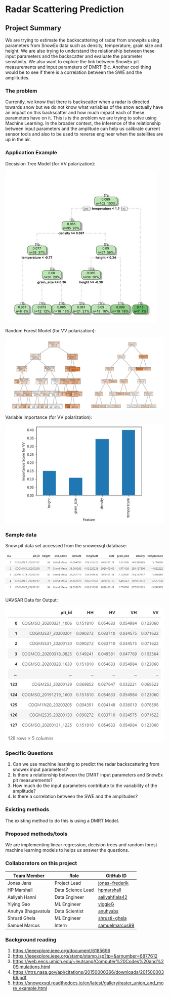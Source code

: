 # Radar Scattering Prediction

## Project Summary

We are trying to estimate the backscattering of radar from snowpits using parameters from SnowEx data such as density, temperature, grain size and height. We are also trying to understand the relationship between these input parameters and the backscatter and evaluate the parameter sensitivity. We also want to explore the link between SnowEx pit measurements and input parameters of DMRT-Bic. Another cool thing would be to see if there is a correlation between the SWE and the amplitudes.

### The problem

Currently, we know that there is backscatter when a radar is directed towards snow but we do not know what variables of the snow actually have an impact on this backscatter and how much impact each of these parameters have on it. This is is the problem we are trying to solve using Machine Learning. In the broader context, the inference of the relationship between input parameters and the amplitude can help us calibrate current sensor tools and also to be used to reverse engineer when the satellites are up in the air.

### Application Example

Decsision Tree Model (for VV polarization):

![Decision Tree](saving_plot1.jpeg)

Random Forest Model (for VV polarization):

![Random Forest](RandomForest.jpg)

Variable Importance (for VV polarization):

![Variable Importance](VI.jpg)

### Sample data

Snow pit data set accessed from the snowexsql database:

![snowex](snowex.jpg)

UAVSAR Data for Output:

![uavsar](uavsar.jpg)

### Specific Questions

1. Can we use machine learning to predict the radar backscattering from snowex input parameters?
2. Is there a relationship between the DMRT input parameters and SnowEx pit measurements?
3. How much do the input parameters contribute  to the variability of the amplitude? 
4. Is there a correlation between the SWE and the amplitudes?

### Existing methods

The existing method to do this is using a DMRT Model. 

### Proposed methods/tools

We are implementing linear regression, decision trees and random forest machine learning models to helps us answer the questions.

### Collaborators on this project

| Team Member  | Role | GitHub ID |
| ------------- | ------------- | --- |
| Jonas Jans  | Project Lead  | [jonas-frederik](https://github.com/jonas-frederik) |
| HP Marshall | Data Science Lead  | [hpmarshall](https://github.com/hpmarshall) |
| Aaliyah Hanni | Data Engineer | [aaliyahfiala42](https://github.com/aaliyahfiala42) |
| Yiying Gao | ML Engineer | [viggieG](https://github.com/viggieG) |
| Anuhya Bhagavatula| Data Scientist | [anuhyabs](https://github.com/anuhyabs) |
| Shrusti Ghela | ML Engineer | [shrusti-ghela](https://github.com/shrusti-ghela) |
| Samuel Marcus | Intern | [samuelmarcus99](https://github.com/samuelmarcus99) |

### Background reading

1. https://ieeexplore.ieee.org/document/6185696
2. https://ieeexplore.ieee.org/stamp/stamp.jsp?tp=&arnumber=6877612
3. https://web.eecs.umich.edu/~leutsang/Computer%20Codes%20and%20Simulations.html
4. https://ntrs.nasa.gov/api/citations/20150000366/downloads/20150000366.pdf
5. https://snowexsql.readthedocs.io/en/latest/gallery/raster_union_and_more_example.html  